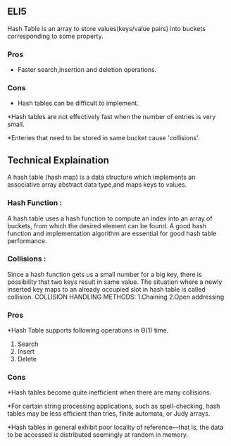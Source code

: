 
## ELI5

Hash Table is an array to store values(keys/value pairs) into buckets corresponding to some property.

### Pros

* Faster search,insertion and  deletion operations.

### Cons

* Hash tables can be difficult to implement.

*Hash tables are not effectively fast when the number of entries is very small.

*Enteries that need to be stored in same bucket cause 'collisions'.

## Technical Explaination

A hash table (hash map) is a data structure which implements an associative array abstract data type,and maps keys to values.
### Hash Function :
 A hash table uses a hash function to compute an index into an array of buckets, from which the desired element can be found.
A good hash function and implementation algorithm are essential for good hash table performance.
### Collisions :
Since a hash function gets us a small number for a big key, there is possibility that two keys result in same value. The situation where a newly inserted key maps to an already occupied slot in hash table is called collision.
COLLISION HANDLING METHODS:
1.Chaining
2.Open addressing


### Pros

*Hash Table supports following operations in Θ(1) time.
1) Search
2) Insert
3) Delete

### Cons

*Hash tables become quite inefficient when there are many collisions.

*For certain string processing applications, such as spell-checking, hash tables may be less efficient than tries, finite automata, or Judy arrays. 

*Hash tables in general exhibit poor locality of reference—that is, the data to be accessed is distributed seemingly at random in memory.
